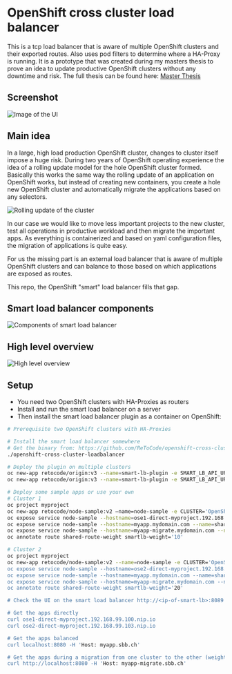 # OpenShift cross cluster load balancer
This is a tcp load balancer that is aware of multiple OpenShift clusters and their exported routes. Also uses pod filters to determine where a HA-Proxy is running. It is a prototype that was created during my masters thesis to prove an idea to update productive OpenShift clusters without any downtime and risk. The full thesis can be found here: [Master Thesis](https://raw.githubusercontent.com/ReToCode/openshift-cross-cluster-loadbalancer/master/MT_Reto_Lehmann_OpenShiftSmartCrossClusterLoadbalancing.pdf)

## Screenshot
![Image of the UI](https://github.com/ReToCode/openshift-cross-cluster-loadbalancer/blob/master/img/ui.png)

## Main idea
In a large, high load production OpenShift cluster, changes to cluster itself impose a huge risk.
During two years of OpenShift operating experience the idea of a rolling update model for the hole OpenShift cluster formed.
Basically this works the same way the rolling update of an application on OpenShift works,  but instead of creating new containers, you create a hole new OpenShift cluster and automatically migrate the applications based on any selectors.

![Rolling update of the cluster](https://github.com/ReToCode/openshift-cross-cluster-loadbalancer/blob/master/img/rollingClusterUpdate.png)

In our case we would like to move less important projects to the new cluster, test all operations in productive workload and then migrate the important apps.  As everything is containerized and based on yaml configuration files, the migration of applications is quite easy.

For us the missing part is an external load balancer that is aware of multiple OpenShift clusters and can balance to those based on which applications are exposed as routes.

This repo, the OpenShift "smart" load balancer fills that gap.

## Smart load balancer components
![Components of smart load balancer](https://github.com/ReToCode/openshift-cross-cluster-loadbalancer/blob/master/img/internalArchitecture.png)

## High level overview
![High level overview](https://github.com/ReToCode/openshift-cross-cluster-loadbalancer/blob/master/img/architectureOverview.png)

## Setup
- You need two OpenShift clusters with HA-Proxies as routers
- Install and run the smart load balancer on a server
- Then install the smart load balancer plugin as a container on OpenShift:

```bash
# Prerequisite two OpenShift clusters with HA-Proxies

# Install the smart load balancer somewhere
# Get the binary from: https://github.com/ReToCode/openshift-cross-cluster-loadbalancer/releases
./openshift-cross-cluster-loadbalancer

# Deploy the plugin on multiple clusters
oc new-app retocode/origin:v3 --name=smart-lb-plugin -e SMART_LB_API_URLS=http://<ip-of-smart-lb>:8089 -e CLUSTER_KEY=openshift-1
oc new-app retocode/origin:v3 --name=smart-lb-plugin -e SMART_LB_API_URLS=http://ip-of-smart-lb:8089 -e CLUSTER_KEY=openshift-2

# Deploy some sample apps or use your own
# Cluster 1
oc project myproject
oc new-app retocode/node-sample:v2 —name=node-sample -e CLUSTER='OpenShift Cluster 1'
oc expose service node-sample --hostname=ose1-direct-myproject.192.168.99.100.nip.io
oc expose service node-sample --hostname=myapp.mydomain.com --name=shared-route
oc expose service node-sample --hostname=myapp-migrate.mydomain.com --name=shared-route-weight
oc annotate route shared-route-weight smartlb-weight='10'

# Cluster 2
oc project myproject
oc new-app retocode/node-sample:v2 --name=node-sample -e CLUSTER='OpenShift Cluster 2’
oc expose service node-sample --hostname=ose2-direct-myproject.192.168.99.103.nip.io
oc expose service node-sample --hostname=myapp.mydomain.com --name=shared-route
oc expose service node-sample --hostname=myapp-migrate.mydomain.com --name=shared-route-weight
oc annotate route shared-route-weight smartlb-weight='20'

# Check the UI on the smart load balancer http://<ip-of-smart-lb>:8089

# Get the apps directly
curl ose1-direct-myproject.192.168.99.100.nip.io
curl ose2-direct-myproject.192.168.99.103.nip.io

# Get the apps balanced
curl localhost:8080 -H 'Host: myapp.sbb.ch'

# Get the apps during a migration from one cluster to the other (weighted)
curl http://localhost:8080 -H 'Host: myapp-migrate.sbb.ch' 
```


